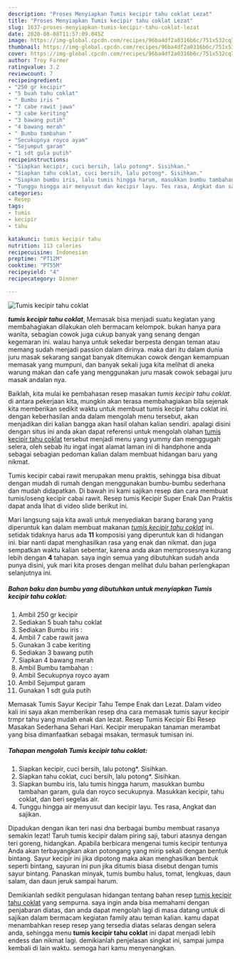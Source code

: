 ```yaml
---
description: "Proses Menyiapkan Tumis kecipir tahu coklat Lezat"
title: "Proses Menyiapkan Tumis kecipir tahu coklat Lezat"
slug: 1637-proses-menyiapkan-tumis-kecipir-tahu-coklat-lezat
date: 2020-08-08T11:57:09.045Z
image: https://img-global.cpcdn.com/recipes/96ba4df2a0316b6c/751x532cq70/tumis-kecipir-tahu-coklat-foto-resep-utama.jpg
thumbnail: https://img-global.cpcdn.com/recipes/96ba4df2a0316b6c/751x532cq70/tumis-kecipir-tahu-coklat-foto-resep-utama.jpg
cover: https://img-global.cpcdn.com/recipes/96ba4df2a0316b6c/751x532cq70/tumis-kecipir-tahu-coklat-foto-resep-utama.jpg
author: Troy Farmer
ratingvalue: 3.2
reviewcount: 7
recipeingredient:
- "250 gr kecipir"
- "5 buah tahu coklat"
- " Bumbu iris "
- "7 cabe rawit jawa"
- "3 cabe keriting"
- "3 bawang putih"
- "4 bawang merah"
- " Bumbu tambahan "
- "Secukupnya royco ayam"
- "Sejumput garam"
- "1 sdt gula putih"
recipeinstructions:
- "Siapkan kecipir, cuci bersih, lalu potong*. Sisihkan."
- "Siapkan tahu coklat, cuci bersih, lalu potong*. Sisihkan."
- "Siapkan bumbu iris, lalu tumis hingga harum, masukkan bumbu tambahan garam, gula dan royco secukupnya. Masukkan kecipir, tahu coklat, dan beri segelas air."
- "Tunggu hingga air menyusut dan kecipir layu. Tes rasa, Angkat dan sajikan."
categories:
- Resep
tags:
- tumis
- kecipir
- tahu

katakunci: tumis kecipir tahu 
nutrition: 113 calories
recipecuisine: Indonesian
preptime: "PT12M"
cooktime: "PT55M"
recipeyield: "4"
recipecategory: Dinner

---
```



![Tumis kecipir tahu coklat](https://img-global.cpcdn.com/recipes/96ba4df2a0316b6c/751x532cq70/tumis-kecipir-tahu-coklat-foto-resep-utama.jpg)

<b><i>tumis kecipir tahu coklat</i></b>, Memasak bisa menjadi suatu kegiatan yang membahagiakan dilakukan oleh bermacam kelompok. bukan hanya para wanita, sebagian cowok juga cukup banyak yang senang dengan kegemaran ini. walau hanya untuk sekedar berpesta dengan teman atau memang sudah menjadi passion dalam dirinya. maka dari itu dalam dunia juru masak sekarang sangat banyak ditemukan cowok dengan kemampuan memasak yang mumpuni, dan banyak sekali juga kita melihat di aneka warung makan dan cafe yang menggunakan juru masak cowok sebagai juru masak andalan nya.

Baiklah, kita mulai ke pembahasan resep masakan <i>tumis kecipir tahu coklat</i>. di antara pekerjaan kita, mungkin akan terasa membahagiakan bila sejenak kita memberikan sedikit waktu untuk membuat tumis kecipir tahu coklat ini. dengan keberhasilan anda dalam mengolah menu tersebut, akan menjadikan diri kalian bangga akan hasil olahan kalian sendiri. apalagi disini dengan situs ini anda akan dapat referensi untuk mengolah olahan <u>tumis kecipir tahu coklat</u> tersebut menjadi menu yang yummy dan menggugah selera, oleh sebab itu ingat ingat alamat laman ini di handphone anda sebagai sebagian pedoman kalian dalam membuat hidangan baru yang nikmat.

Tumis kecipir cabai rawit merupakan menu praktis, sehingga bisa dibuat dengan mudah di rumah dengan menggunakan bumbu-bumbu sederhana dan mudah didapatkan. Di bawah ini kami sajikan resep dan cara membuat tumis/oseng kecipir cabai rawit. Resep tumis Kecipir Super Enak Dan Praktis dapat anda lihat di video slide berikut ini.


Mari langsung saja kita awali untuk menyediakan barang barang yang diperuntuk kan dalam membuat makanan <u><i>tumis kecipir tahu coklat</i></u> ini. setidak tidaknya harus ada <b>11</b> komposisi yang diperuntuk kan di hidangan ini. biar nanti dapat menghasilkan rasa yang enak dan nikmat. dan juga sempatkan waktu kalian sebentar, karena anda akan memprosesnya kurang lebih dengan <b>4</b> tahapan. saya ingin semua yang dibutuhkan sudah anda punya disini, yuk mari kita proses dengan melihat dulu bahan perlengkapan selanjutnya ini.

<!--inarticleads1-->

##### Bahan baku dan bumbu yang dibutuhkan untuk menyiapkan Tumis kecipir tahu coklat:

1. Ambil 250 gr kecipir
1. Sediakan 5 buah tahu coklat
1. Sediakan  Bumbu iris :
1. Ambil 7 cabe rawit jawa
1. Gunakan 3 cabe keriting
1. Sediakan 3 bawang putih
1. Siapkan 4 bawang merah
1. Ambil  Bumbu tambahan :
1. Ambil Secukupnya royco ayam
1. Ambil Sejumput garam
1. Gunakan 1 sdt gula putih


Memasak Tumis Sayur Kecipir Tahu Tempe Enak dan Lezat. Dalam video kali ini saya akan memberikan resep dna cara memasak tumis sayur kecipir trmpr tahu yang mudah enak dan lezat. Resep Tumis Kecipir Ebi Resep Masakan Sederhana Sehari Hari. Kecipir merupakan tanaman merambat yang bisa dimanfaatkan sebagai msakan, termasuk tumisan ini. 

<!--inarticleads2-->

##### Tahapan mengolah Tumis kecipir tahu coklat:

1. Siapkan kecipir, cuci bersih, lalu potong*. Sisihkan.
1. Siapkan tahu coklat, cuci bersih, lalu potong*. Sisihkan.
1. Siapkan bumbu iris, lalu tumis hingga harum, masukkan bumbu tambahan garam, gula dan royco secukupnya. Masukkan kecipir, tahu coklat, dan beri segelas air.
1. Tunggu hingga air menyusut dan kecipir layu. Tes rasa, Angkat dan sajikan.


Dipadukan dengan ikan teri nasi dna berbagai bumbu membuat rasanya semakin lezat! Taruh tumis kecipir dalam piring saji, taburi atasnya dengan teri goreng, hidangkan. Apabila berbicara mengenai tumis kecipir tentunya Anda akan terbayangkan akan potongang yang mirip sekali dengan bentuk bintang. Sayur kecipir ini jika dipotong maka akan menghasilkan bentuk seperti bintang, sayuran ini pun jika ditumis biasa disebut dengan tumis sayur bintang. Panaskan minyak, tumis bumbu halus, tomat, lengkuas, daun salam, dan daun jeruk sampai harum. 

Demikianlah sedikit pengulasan hidangan tentang bahan resep <u>tumis kecipir tahu coklat</u> yang sempurna. saya ingin anda bisa memahami dengan penjabaran diatas, dan anda dapat mengolah lagi di masa datang untuk di sajikan dalam bermacam kegiatan family atau teman kalian. kamu dapat menambahkan resep resep yang tersedia diatas selaras dengan selera anda, sehingga menu <b>tumis kecipir tahu coklat</b> ini dapat menjadi lebih endess dan nikmat lagi. demikianlah penjelasan singkat ini, sampai jumpa kembali di lain waktu. semoga hari kamu menyenangkan.
